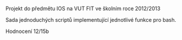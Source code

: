 Projekt do předmětu IOS na VUT FIT ve školním roce 2012/2013

Sada jednoduchých scriptů implementující jednotlivé funkce pro bash.

Hodnocení 12/15b